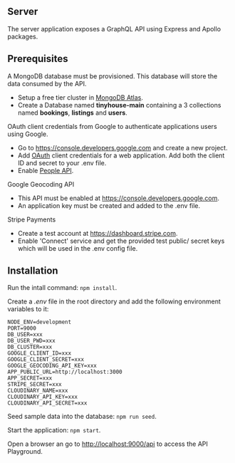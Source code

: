 ## Server

The server application exposes a GraphQL API using Express and Apollo packages.

## Prerequisites

A MongoDB database must be provisioned. This database will store the data consumed by the API.

- Setup a free tier cluster in [MongoDB Atlas](https://www.mongodb.com/cloud/atlas).
- Create a Database named **tinyhouse-main** containing a 3 collections named **bookings**, **listings** and **users**.

OAuth client credentials from Google to authenticate applications users using Google.

- Go to https://console.developers.google.com and create a new project.
- Add [OAuth](https://developers.google.com/identity/protocols/oauth2/scopes) client credentials for a web application. Add both the client ID and secret to your .env file.
- Enable [People API](https://developers.google.com/people/api/rest/v1/people/get).

Google Geocoding API

- This API must be enabled at https://console.developers.google.com.
- An application key must be created and added to the .env file.

Stripe Payments

- Create a test account at https://dashboard.stripe.com.
- Enable 'Connect' service and get the provided test public/ secret keys which will be used in the .env config file.

## Installation

Run the intall command: `npm install`.

Create a _.env_ file in the root directory and add the following environment variables to it:

```
NODE_ENV=development
PORT=9000
DB_USER=xxx
DB_USER_PWD=xxx
DB_CLUSTER=xxx
GOOGLE_CLIENT_ID=xxx
GOOGLE_CLIENT_SECRET=xxx
GOOGLE_GEOCODING_API_KEY=xxx
APP_PUBLIC_URL=http://localhost:3000
APP_SECRET=xxx
STRIPE_SECRET=xxx
CLOUDINARY_NAME=xxx
CLOUDINARY_API_KEY=xxx
CLOUDINARY_API_SECRET=xxx
```

Seed sample data into the database: `npm run seed`.

Start the application: `npm start`.

Open a browser an go to [http://localhost:9000/api](http://localhost:9000/api) to access the API Playground.
